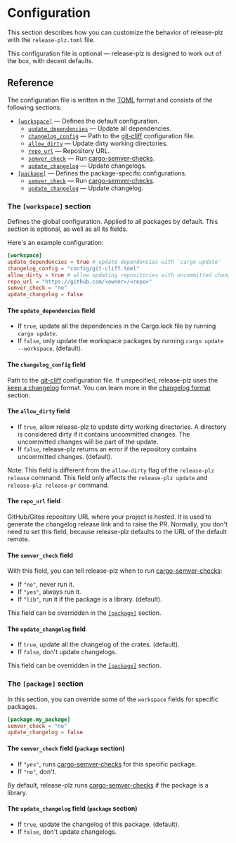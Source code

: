 # Configuration

This section describes how you can customize the behavior of release-plz
with the `release-plz.toml` file.

This configuration file is optional — release-plz is designed to work out of the box,
with decent defaults.

## Reference

The configuration file is written in the [TOML](https://toml.io/) format and consists of
the following sections:

- [`[workspace]`](#the-workspace-section) — Defines the default configuration.
  - [`update_dependencies`](#the-update_dependencies-field) — Update all dependencies.
  - [`changelog_config`](#the-changelog_config-field) — Path to the [git-cliff] configuration file.
  - [`allow_dirty`](#the-allow_dirty-field) — Update dirty working directories.
  - [`repo_url`](#the-repo_url-field) — Repository URL.
  - [`semver_check`](#the-semver_check-field) — Run [cargo-semver-checks].
  - [`update_changelog`](#the-update_changelog-field) — Update changelogs.
- [`[package]`](#the-package-section) — Defines the package-specific configurations.
  - [`semver_check`](#the-semver_check-field-package-section) — Run [cargo-semver-checks].
  - [`update_changelog`](#the-update_changelog-field-package-section) — Update changelog.

### The `[workspace]` section

Defines the global configuration. Applied to all packages by default.
This section is optional, as well as all its fields.

Here's an example configuration:

```toml
[workspace]
update_dependencies = true # update dependencies with `cargo update`
changelog_config = "config/git-cliff.toml"
allow_dirty = true # allow updating repositories with uncommitted changes
repo_url = "https://github.com/<owner>/<repo>"
semver_check = "no"
update_changelog = false
```

#### The `update_dependencies` field

- If `true`, update all the dependencies in the Cargo.lock file by running `cargo update`.
- If `false`, only update the workspace packages by running `cargo update --workspace`. (default).

#### The `changelog_config` field

Path to the [git-cliff] configuration file.
If unspecified, release-plz uses the [keep a changelog](https://keepachangelog.com/en/1.1.0/) format.
You can learn more in the [changelog format](changelog-format.md) section.

#### The `allow_dirty` field

- If `true`, allow release-plz to update dirty working directories.
  A directory is considered dirty if it contains uncommitted changes.
  The uncommitted changes will be part of the update.
- If `false`, release-plz returns an error if the repository contains uncommitted changes. (default).

Note: This field is different from the `allow-dirty` flag of the `release-plz release` command.
This field only affects the `release-plz update` and `release-plz release-pr` command.

#### The `repo_url` field

GitHub/Gitea repository URL where your project is hosted.
It is used to generate the changelog release link and to raise the PR.
Normally, you don't need to set this field, because release-plz defaults to the URL of the default remote.

#### The `semver_check` field

With this field, you can tell release-plz when to run [cargo-semver-checks]:

- If `"no"`, never run it.
- If `"yes"`, always run it.
- If `"lib"`, run it if the package is a library. (default).

This field can be overridden in the [`[package]`](#the-package-section) section.

#### The `update_changelog` field

- If `true`, update all the changelog of the crates. (default).
- If `false`, don't update changelogs.

This field can be overridden in the [`[package]`](#the-package-section) section.

### The `[package]` section

In this section, you can override some of the `workspace` fields for specific packages.

```toml
[package.my_package]
semver_check = "no"
update_changelog = false
```

#### The `semver_check` field (`package` section)

- If `"yes"`, runs [cargo-semver-checks] for this specific package.
- If `"no"`, don't.

By default, release-plz runs [cargo-semver-checks] if the package is a library.

#### The `update_changelog` field (`package` section)

- If `true`, update the changelog of this package. (default).
- If `false`, don't update changelogs.

[cargo-semver-checks]: https://github.com/obi1kenobi/cargo-semver-checks
[git-cliff]: https://github.com/orhun/git-cliff
